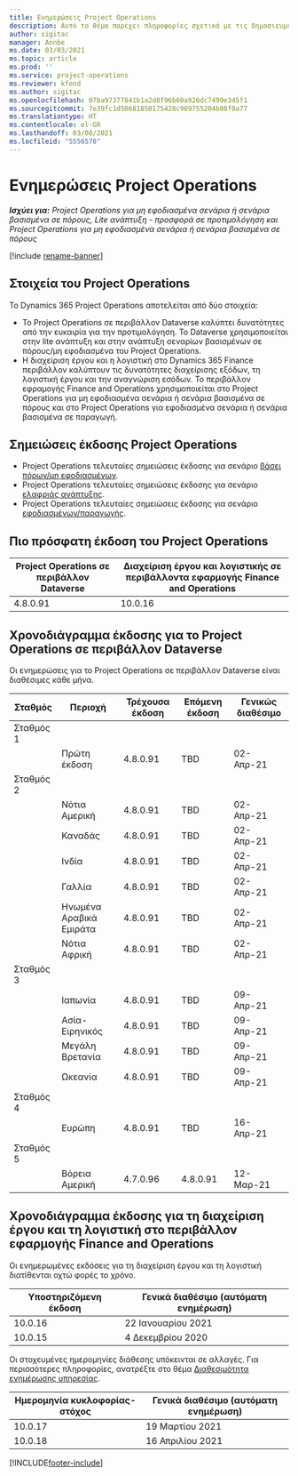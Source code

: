 ```yaml
---
title: Ενημερώσεις Project Operations
description: Αυτό το θέμα παρέχει πληροφορίες σχετικά με τις δημοσιευμένες εκδόσεις του Dynamics 365 Project Operations.
author: sigitac
manager: Annbe
ms.date: 03/03/2021
ms.topic: article
ms.prod: ''
ms.service: project-operations
ms.reviewer: kfend
ms.author: sigitac
ms.openlocfilehash: 07ba97377841b1a2d8f96b60a926dc7499e345f1
ms.sourcegitcommit: 7e39fc1d50681850175428c909755204b08f0a77
ms.translationtype: HT
ms.contentlocale: el-GR
ms.lasthandoff: 03/08/2021
ms.locfileid: "5556578"
---
```

# <a name="project-operations-updates"></a>Ενημερώσεις Project Operations

_**Ισχύει για:** Project Operations για μη εφοδιασμένα σενάρια ή σενάρια βασισμένα σε πόρους, Lite ανάπτυξη - προσφορά σε προτιμολόγηση και Project Operations για μη εφοδιασμένα σενάρια ή σενάρια βασισμένα σε πόρους_

[!include [rename-banner](~/includes/cc-data-platform-banner.md)]

## <a name="project-operations-components"></a>Στοιχεία του Project Operations

Το Dynamics 365 Project Operations αποτελείται από δύο στοιχεία:

- Το Project Operations σε περιβάλλον Dataverse καλύπτει δυνατότητες από την ευκαιρία για την προτιμολόγηση. Το Dataverse χρησιμοποιείται στην lite ανάπτυξη και στην ανάπτυξη σεναρίων βασισμένων σε πόρους/μη εφοδιασμένα του Project Operations.
- Η διαχείριση έργου και η λογιστική στο Dynamics 365 Finance περιβάλλον καλύπτουν τις δυνατότητες διαχείρισης εξόδων, τη λογιστική έργου και την αναγνώριση εσόδων. Το περιβάλλον εφραμογής Finance and Operations χρησιμοποιείται στο Project Operations για μη εφοδιασμένα σενάρια ή σενάρια βασισμένα σε πόρους και στο Project Operations για εφοδιασμένα σενάρια ή σενάρια βασισμένα σε παραγωγή.

## <a name="project-operations-release-notes"></a>Σημειώσεις έκδοσης Project Operations
- Project Operations τελευταίες σημειώσεις έκδοσης για σενάριο [βάσει πόρων/μη εφοδιασμένων](whats-new-mar-2021-resource-based.md).
- Project Operations τελευταίες σημειώσεις έκδοσης για σενάριο [ελαφριάς ανάπτυξης](../pro/whats-new/whats-new-mar-2021-lite.md).
- Project Operations τελευταίες σημειώσεις έκδοσης για σενάριο [εφοδιασμένων/παραγωγής](../prod-pma/whats-new/whats-new-jan-2021-stocked.md).

## <a name="project-operations-latest-version"></a>Πιο πρόσφατη έκδοση του Project Operations

| Project Operations σε περιβάλλον Dataverse | Διαχείριση έργου και λογιστικής σε περιβάλλοντα εφαρμογής Finance and Operations |
| --- | --- |
| 4.8.0.91 | 10.0.16 |

## <a name="release-schedule-for-project-operations-on-dataverse-environment"></a>Χρονοδιάγραμμα έκδοσης για το Project Operations σε περιβάλλον Dataverse

Οι ενημερώσεις για το Project Operations σε περιβάλλον Dataverse είναι διαθέσιμες κάθε μήνα. 

| Σταθμός   | Περιοχή        | Τρέχουσα έκδοση | Επόμενη έκδοση | Γενικώς διαθέσιμο |
|-----------|---------------|-----------------|--------------|---------------------|
| Σταθμός 1 |   &nbsp;      |    &nbsp;       | &nbsp;       |      &nbsp;         |
|   &nbsp;  | Πρώτη έκδοση |  4.8.0.91       | TBD     | 02-Απρ-21           |
| Σταθμός 2 |   &nbsp;      |    &nbsp;       | &nbsp;       |      &nbsp;         |
|   &nbsp;  | Νότια Αμερική |  4.8.0.91       | TBD     | 02-Απρ-21           |
|    &nbsp; | Καναδάς        |  4.8.0.91       | TBD     | 02-Απρ-21           |
|   &nbsp;  | Ινδία         |  4.8.0.91       | TBD     | 02-Απρ-21           |
|   &nbsp;  | Γαλλία         |  4.8.0.91       | TBD     | 02-Απρ-21           |
|   &nbsp;  | Ηνωμένα Αραβικά Εμιράτα         |  4.8.0.91       | TBD     | 02-Απρ-21           |
|   &nbsp;  | Νότια Αφρική         |  4.8.0.91       | TBD     | 02-Απρ-21           |
| Σταθμός 3  |      &nbsp;   |     &nbsp;      |     &nbsp;   |      &nbsp;         |
|   &nbsp;  | Ιαπωνία         |  4.8.0.91       | TBD     | 09-Απρ-21           |
|   &nbsp;  | Ασία-Ειρηνικός  |  4.8.0.91       | TBD     | 09-Απρ-21           |
|   &nbsp;  | Μεγάλη Βρετανία |  4.8.0.91       | TBD     | 09-Απρ-21           |
|   &nbsp;  | Ωκεανία       |  4.8.0.91       | TBD     | 09-Απρ-21           |
| Σταθμός 4 |     &nbsp;    |     &nbsp;      |     &nbsp;   |      &nbsp;         |
|   &nbsp;  | Ευρώπη        |  4.8.0.91       | TBD     | 16-Απρ-21           |
| Σταθμός 5 |     &nbsp;    |     &nbsp;      |     &nbsp;   |      &nbsp;         |
|   &nbsp;  | Βόρεια Αμερική |  4.7.0.96       | 4.8.0.91     | 12-Μαρ-21           |

## <a name="release-schedule-for-project-management-and-accounting-in-the-finance-and-operations-apps-environment"></a>Χρονοδιάγραμμα έκδοσης για τη διαχείριση έργου και τη λογιστική στο περιβάλλον εφαρμογής Finance and Operations

Οι ενημερωμένες εκδόσεις για τη διαχείριση έργου και τη λογιστική διατίθενται οχτώ φορές το χρόνο.

| Υποστηριζόμενη έκδοση | Γενικά διαθέσιμο (αυτόματη ενημέρωση) |
| --- | --- |
| 10.0.16 | 22 Ιανουαρίου 2021 |
| 10.0.15 | 4 Δεκεμβρίου 2020 |


Οι στοχευμένες ημερομηνίες διάθεσης υπόκεινται σε αλλαγές. Για περισσότερες πληροφορίες, ανατρέξτε στο θέμα [Διαθεσιμότητα ενημέρωσης υπηρεσίας](https://docs.microsoft.com/dynamics365/fin-ops-core/fin-ops/get-started/public-preview-releases?toc=/dynamics365/finance/toc.json).

| Ημερομηνία κυκλοφορίας-στόχος | Γενικά διαθέσιμο (αυτόματη ενημέρωση) |
| --- | --- |
| 10.0.17 | 19 Μαρτίου 2021 |
| 10.0.18 | 16 Απριλίου 2021 |


[!INCLUDE[footer-include](../includes/footer-banner.md)]
